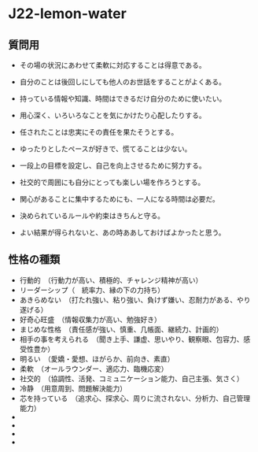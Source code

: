 # J22-lemon-water
## 質問用
- その場の状況にあわせて柔軟に対応することは得意である。

- 自分のことは後回しにしても他人のお世話をすることがよくある。

- 持っている情報や知識、時間はできるだけ自分のために使いたい。

- 用心深く、いろいろなことを気にかけたり心配したりする。

- 任されたことは忠実にその責任を果たそうとする。

- ゆったりとしたペースが好きで、慌てることは少ない。

- 一段上の目標を設定し、自己を向上させるために努力する。

- 社交的で周囲にも自分にとっても楽しい場を作ろうとする。

- 関心があることに集中するためにも、一人になる時間は必要だ。

- 決められているルールや約束はきちんと守る。

- よい結果が得られないと、あの時ああしておけばよかったと思う。



## 性格の種類
- 行動的　（行動力が高い、積極的、チャレンジ精神が高い）
- リーダーシップ（　統率力、縁の下の力持ち）
- あきらめない　（打たれ強い、粘り強い、負けず嫌い、忍耐力がある、やり遂げる）
- 好奇心旺盛　（情報収集力が高い、勉強好き）
- まじめな性格　（責任感が強い、慎重、几帳面、継続力、計画的）
- 相手の事を考えられる　（聞き上手、謙虚、思いやり、観察眼、包容力、感受性豊か）
- 明るい　（愛嬌・愛想、ほがらか、前向き、素直）
- 柔軟　（オールラウンダー、適応力、臨機応変）
- 社交的　（協調性、活発、コミュニケーション能力、自己主張、気さく）
- 冷静　（用意周到、問題解決能力）
- 芯を持っている　（追求心、探求心、周りに流されない、分析力、自己管理能力）
- 
- 
- 
- 

